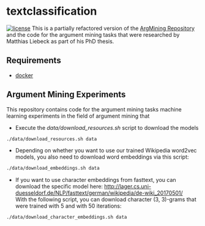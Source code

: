 # textclassification
[![license](https://img.shields.io/github/license/mashape/apistatus.svg?maxAge=2592000)](https://github.com/Liebeck/textclassification/blob/master/LICENSE.md)
This is a partially refactored version of the [ArgMining Repository](https://github.com/Liebeck/ArgMining) and the code for the argument mining tasks that were researched by Matthias Liebeck as part of his PhD thesis.

## Requirements
* [docker](https://www.docker.com/)


## Argument Mining Experiments
This repository contains code for the argument mining tasks machine learning experiments in the field of argument mining that

* Execute the *data/download_resources.sh* script to download the models
``` bash
./data/download_resources.sh data
```
* Depending on whether you want to use our trained Wikipedia word2vec models, you also need to download word embeddings via this script:
``` bash
./data/download_embeddings.sh data
```

* If you want to use character embeddings from fasttext, you can download the specific model here: http://lager.cs.uni-duesseldorf.de/NLP/fasttext/german/wikipedia/de-wiki_20170501/  
With the following script, you can download character (3, 3)-grams that were trained with 5 and with 50 iterations:

``` bash
./data/download_character_embeddings.sh data
```